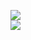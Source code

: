 [![](https://img.shields.io/badge/Made%20With-Github%20Spray-lightgrey.svg?style=for-the-badge&logo=github)](https://github.com/Annihil/github-spray#20493)  
[![](https://i.imgur.com/2DrTn0Z.gif)](https://github.com/Annihil/github-spray)